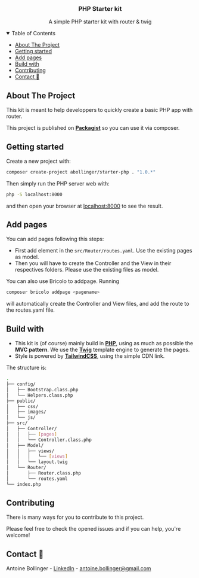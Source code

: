<!-- PROJECT LOGO -->
<br />
<p align="center">
  <h3 align="center">PHP Starter kit</h3>

  <p align="center">
    A simple PHP starter kit with router & twig
  </p>
</p>

<!-- TABLE OF CONTENTS -->
<details open="open">
  <summary>Table of Contents</summary>
  <ul>
    <li><a href="#about-the-project">About The Project</a></li>
    <li><a href="#getting-started">Getting started</a></li>
    <li><a href="#add-pages">Add pages</a></li>
    <li><a href="#build-with">Build with</a></li>
    <li><a href="#contributing">Contributing</a></li>
    <li><a href="#contact">Contact 📧</a></li>
  </ul>
</details>

<!-- ABOUT THE PROJECT -->

## About The Project

This kit is meant to help developpers to quickly create a basic PHP app with router.

This project is published on **[Packagist](https://packagist.org/packages/abollinger/starter-php)** so you can use it via composer.

## Getting started

Create a new project with: 

```bash
composer create-project abollinger/starter-php . "1.0.*"
```

Then simply run the PHP server web with:
```bash
php -S localhost:8000
``` 

and then open your browser at <a href="http://localhost:8000">localhost:8000</a> to see the result.

## Add pages

You can add pages following this steps:

- First add element in the ```src/Router/routes.yaml```. Use the existing pages as model.
- Then you will have to create the Controller and the View in their respectives folders. Please use the existing files as model.

You can also use Bricolo to addpage. Running
```bash
composer bricolo addpage <pagename>
```
will automatically create the Controller and View files, and add the route to the routes.yaml file.

## Build with

- This kit is (of course) mainly build in **[PHP](https://www.php.net/)**, using as much as possible the **MVC pattern**. We use the **[Twig](https://twig.symfony.com/)** template engine to generate the pages. 
- Style is powered by **[TailwindCSS](https://tailwindcss.com/)**, using the simple CDN link.

The structure is: 

```bash
.
├── config/
│   ├── Bootstrap.class.php
│   └── Helpers.class.php
├── public/
│   ├── css/
│   ├── images/
│   └── js/
├── src/
│   ├── Controller/
│   │   ├── [pages]
│   │   └── Controller.class.php
│   ├── Model/
│   │   ├── views/
│   │   │   └── [views]
│   │   └── layout.twig
│   └── Router/
│       ├── Router.class.php
│       └── routes.yaml
└── index.php
```

<!--CONTRIBUTING -->

## Contributing

There is many ways for you to contribute to this project. 

Please feel free to check the opened issues and if you can help, you're welcome! 

<!-- CONTACT -->

## Contact 📧

Antoine Bollinger - [LinkedIn](https://www.linkedin.com/in/antoinebollinger/) - antoine.bollinger@gmail.com
